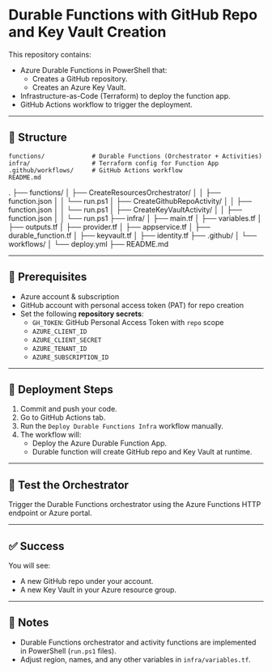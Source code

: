 # Durable Functions with GitHub Repo and Key Vault Creation

This repository contains:
- Azure Durable Functions in PowerShell that:
  - Creates a GitHub repository.
  - Creates an Azure Key Vault.
- Infrastructure-as-Code (Terraform) to deploy the function app.
- GitHub Actions workflow to trigger the deployment.

---

## 📂 Structure

```
functions/             # Durable Functions (Orchestrator + Activities)
infra/                 # Terraform config for Function App
.github/workflows/     # GitHub Actions workflow
README.md
```
.
├── functions/
│   ├── CreateResourcesOrchestrator/
│   │   ├── function.json
│   │   └── run.ps1
│   ├── CreateGithubRepoActivity/
│   │   ├── function.json
│   │   └── run.ps1
│   ├── CreateKeyVaultActivity/
│   │   ├── function.json
│   │   └── run.ps1
├── infra/
│   ├── main.tf
│   ├── variables.tf
│   ├── outputs.tf
│   ├── provider.tf
│   ├── appservice.tf
│   ├── durable_function.tf
│   ├── keyvault.tf
│   ├── identity.tf
├── .github/
│   └── workflows/
│       └── deploy.yml
├── README.md

---

## 🔑 Prerequisites
- Azure account & subscription
- GitHub account with personal access token (PAT) for repo creation
- Set the following **repository secrets**:
  - `GH_TOKEN`: GitHub Personal Access Token with `repo` scope
  - `AZURE_CLIENT_ID`
  - `AZURE_CLIENT_SECRET`
  - `AZURE_TENANT_ID`
  - `AZURE_SUBSCRIPTION_ID`

---

## 🚀 Deployment Steps
1. Commit and push your code.
2. Go to GitHub Actions tab.
3. Run the `Deploy Durable Functions Infra` workflow manually.
4. The workflow will:
   - Deploy the Azure Durable Function App.
   - Durable function will create GitHub repo and Key Vault at runtime.

---

## 🧪 Test the Orchestrator
Trigger the Durable Functions orchestrator using the Azure Functions HTTP endpoint or Azure portal.

---

## ✅ Success
You will see:
- A new GitHub repo under your account.
- A new Key Vault in your Azure resource group.

---

## 🧠 Notes
- Durable Functions orchestrator and activity functions are implemented in PowerShell (`run.ps1` files).
- Adjust region, names, and any other variables in `infra/variables.tf`.

